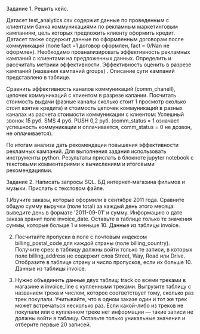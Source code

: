 Задание 1. Решить кейс.

Датасет test_analytics.csv  содержит данные по проведенным с клиентами банка коммуникациями по рекламным  маркетинговым кампаниям, цель которых предложить клиенту оформить кредит. Датасет также содержит данные по оформленным договорам после коммуникаций (поле fact =1 договор оформлен, fact = 0/Nan не оформлен). 
Необходимо проанализировать эффективность рекламных кампаний с клиентами на предложенных данных. Определить и рассчитать метрики эффективности. 
Эффективность оценить в разрезе кампаний (названия кампаний groups) . Описание сути кампаний представлено в таблице.

Сравнить эффективность каналов коммуникаций (comm_chanell), цепочек коммуникаций с клиентом в разрезе капании.
Посчитать стоимость выдачи (разные каналы сколько стоит 1 просмотр сколько стоит взятие кредита) и стоимость цепочек коммуникаций в разных каналах из расчета стоимости коммуникации с клиентом:
Успешный звонок 15 руб. 
SMS 4 руб. 
PUSH 0,2 руб.
(comm_status = 1 означает успешность коммуникации и оплачивается,  comm_status = 0 не дозвон, не оплачивается).

По итогам анализа дать рекомендации повышения эффективности рекламных кампаний.
Для выполнения задания использовать инструменты python. Результаты прислать в блокноте jupyter notebook с  текстовыми комментариями к вычислениям и итоговыми рекомендациями.

Задание 2. Написать запросы SQL. БД интернет-магазина фильмов и музыки. Прислать с текстовом файле.

1.Изучите заказы, которые оформили в сентябре 2011 года. Сравните общую сумму выручки (поле total) за каждый день этого месяца: выведите день в формате '2011-09-01' и сумму. Информацию о дате заказа хранит поле invoice_date. Оставьте в таблице только те значения суммы, которые больше 1 и меньше 10. Данные из таблицы invoice.

2. Посчитайте пропуски в поле с почтовым индексом billing_postal_code для каждой страны (поле billing_country). Получите срез: в таблицу должны войти только те записи, в которых поле billing_address не содержит слов Street, Way, Road или Drive. Отобразите в таблице страну и число пропусков, если их больше 10. Данные из таблицы invoice.  

3. Нужно объединить данные двух таблиц: track со всеми треками в магазине и invoice_line с купленными треками.  Выгрузите таблицу с названием трека и числом, которое соответствует тому, сколько раз трек покупали. Учитывайте, что в одном заказе один и тот же трек может встречаться несколько раз. Если какой-либо из треков не покупали или о купленном треке нет информации — такие записи не должны войти в таблицу. Оставьте только уникальные значения и отберите первые 20 записей.
